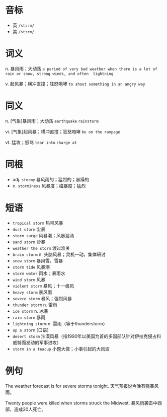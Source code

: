 # 音标

- 英 `/stɔːm/`
- 美 `/stɔrm/`

# 词义

n. 暴风雨；大动荡
`a period of very bad weather when there is a lot of rain or snow, strong winds, and often  lightning `

v. 起风暴；横冲直撞；狂怒咆哮
`to shout something in an angry way`

# 同义

n. [气象]暴风雨；大动荡
`earthquake` `rainstorm`

vi. [气象]起风暴；横冲直撞；狂怒咆哮
`be on the rampage`

vt. 猛攻；怒骂
`tear into` `charge at`

# 同根

- adj. `stormy` 暴风雨的；猛烈的；暴躁的
- n. `storminess` 风暴度；磁暴度；猛烈

# 短语

- `tropical storm` 热带风暴
- `dust storm` 尘暴
- `storm surge` 风暴潮；风暴汹涌
- `sand storm` 沙暴
- `weather the storm` 渡过难关
- `brain storm` n. 头脑风暴；灵机一动，集体研讨
- `snow storm` 暴风雪，雪暴
- `storm tide` 风暴潮
- `storm water` 雨水；暴雨水
- `wind storm` 风暴
- `violent storm` 暴风；十一级风
- `heavy storm` 暴风雨
- `severe storm` 暴风；强烈风暴
- `thunder storm` n. 雷雨
- `ice storm` n. 冰暴
- `rain storm` 暴雨
- `lightning storm` n. 雷雨（等于thunderstorm）
- `up a storm` [口语]
- `desert storm` 沙漠风暴（指1990年以美国为首的多国部队针对伊拉克侵占科威特而发动的军事进攻）
- `storm in a teacup` 小题大做；小事引起的大风波

# 例句

The weather forecast is for severe storms tonight.
天气预报说今晚有强暴风雨。

Twenty people were killed when storms struck the Midwest.
暴风雨袭击中西部，造成20人死亡。


